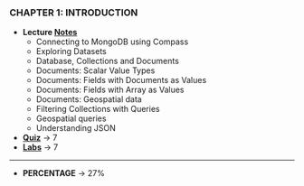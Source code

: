 ### CHAPTER 1: INTRODUCTION
+ **Lecture [Notes]()**
  - Connecting to MongoDB using Compass
  - Exploring Datasets
  - Database, Collections and Documents
  - Documents: Scalar Value Types
  - Documents: Fields with Documents as Values
  - Documents: Fields with Array as Values
  - Documents: Geospatial data
  - Filtering Collections with Queries
  - Geospatial queries
  - Understanding JSON
+ **[Quiz]()** -> 7
+ **[Labs]()** -> 7
---
+ **PERCENTAGE** -> 27%
